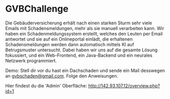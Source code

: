 # GVBChallenge
Die Gebäuderversicherung erhält nach einen starken Sturm sehr viele Emails mit Schadensmeldungen, mehr als sie manuell verarbeiten kann. Wir haben ein Schadenmeldungssystem erstellt, welches den Leuten per Email antwortet und sie auf ein Onlineportal einlädt, die erhaltenen Schadensmeldungen werden dann automatisch mittels KI auf Betrugsmuster untersucht. Dabei haben wir uns auf die gesamte Lösung fokussiert, und ein Web-Frontend, ein Java-Backend und ein neurales Netzwerk programmiert. 


Demo:
Stell dir vor du hast ein Dachschaden und sende ein Mail desswegen an gvbschaden@gmail.com. Folge den Anweisungen.

Hier findest du die 'Admin' Oberfläche: http://142.93.107.12/overview.php?id=1